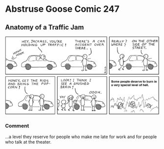 # Abstruse Goose Comic 247
## Anatomy of a Traffic Jam

![image](the_SPECIAL_hell.png)
### Comment
...a level they reserve for people who make me late for work and for people who talk at the theater.
